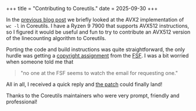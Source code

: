 +++
title = "Contributing to Coreutils."
date = 2025-09-30
+++

In the [previous blog post](/blog/simd) we briefly looked at the AVX2
implementation of `wc -l` in Coreutils. I have a Ryzen 9 7900 that supports
AVX512 instructions, so I figured it would be useful and fun to try to
contribute an AVX512 version of the linecounting algorithm to Coreutils.

Porting the code and build instructions was quite straightforward, the only hurdle was getting a [copyright assignment](https://github.com/coreutils/coreutils/blob/67e9068c5f5fdae5666279717a4c19bdfe5c21de/HACKING#L469) from the [FSF](https://www.fsf.org/).
I was a bit worried when someone told me that

> "no one at the FSF seems to watch the email for requesting one."

All in all, I received a quick reply and [the patch](https://github.com/coreutils/coreutils/commit/67e9068c5f5fdae5666279717a4c19bdfe5c21de) could finally land!

Thanks to the Coreutils maintainers who were very prompt, friendly and
professional!
